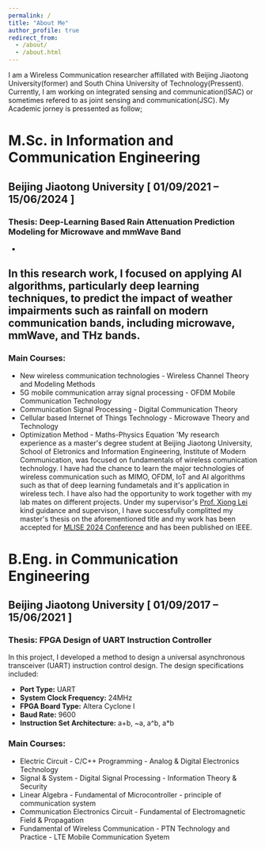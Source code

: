 ```yaml
---
permalink: /
title: "About Me"
author_profile: true
redirect_from: 
  - /about/
  - /about.html
---
```


I am a Wireless Communication researcher affillated with Beijing Jiaotong University(former) and South China University of Technology(Pressent). Currently, I am working on integrated sensing and communication(ISAC) or sometimes refered to as joint sensing and communication(JSC). My Academic jorney is pressented as follow; 

M.Sc. in Information and Communication Engineering
======
## Beijing Jiaotong University [ 01/09/2021 – 15/06/2024 ]
### Thesis: Deep-Learning Based Rain Attenuation Prediction Modeling for Microwave and mmWave Band
- 
In this research work, I focused on applying AI algorithms, particularly deep learning techniques, to predict the impact of weather impairments such as rainfall on modern communication bands, including microwave, mmWave, and THz bands.
- 
### Main Courses:
- New wireless communication technologies                    - Wireless Channel Theory and Modeling Methods
- 5G mobile communication array signal processing            - OFDM Mobile Communication Technology
- Communication Signal Processing                            - Digital Communication Theory
- Cellular based Internet of Things Technology               - Microwave Theory and Technology
- Optimization Method                                        - Maths-Physics Equation
'My research experience as a master's degree student at Beijing Jiaotong University, School of Eletronics and Information Engineering, Institute of Modern Communication, was focused on fundamentals of wireless comunication technology. I have had the chance to learn the major technologies of wireless communication such as MIMO, OFDM, IoT and AI algorithms such as that of deep learning fundametals and it's application in wireless tech. I have also had the opportunity to work together with my lab mates on different projects. Under my supervisor's [Prof. Xiong Lei](https://faculty.bjtu.edu.cn/eie/8077.html) kind guidance and supervison, I have successfully complitted my master's thesis on the aforementioned title and my work has been accepted for [MLISE 2024 Conference](http://mlise.org/) and has been published on IEEE. 


B.Eng. in Communication Engineering 
======
## Beijing Jiaotong University [ 01/09/2017 – 15/06/2021 ]
### Thesis: FPGA Design of UART Instruction Controller
  
In this project, I developed a method to design a universal asynchronous transceiver (UART) instruction control design. The design specifications included:
  - **Port Type:** UART
  - **System Clock Frequency:** 24MHz
  - **FPGA Board Type:** Altera Cyclone I
  - **Baud Rate:** 9600
  - **Instruction Set Architecture:** a+b, ~a, a^b, a*b
 
### Main Courses:
  - Electric Circuit          - C/C++ Programming              - Analog & Digital Electronics Technology 
  - Signal & System           - Digital Signal Processing      - Information Theory & Security 
  - Linear Algebra            - Fundamental of Microcontroller - principle of communication system 
  - Communication Electronics Circuit       - Fundamental of Electromagnetic Field & Propagation   
  - Fundamental of Wireless Communication   - PTN Technology and Practice   - LTE Mobile Communication Syetem



